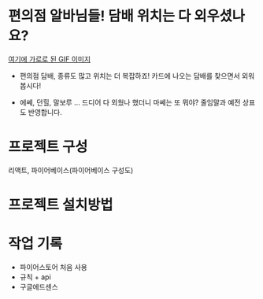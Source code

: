 # 편의점 알바님들! 담배 위치는 다 외우셨나요?

[여기에 가로로 된 GIF 이미지]()

- 편의점 담배, 종류도 많고 위치는 더 복잡하죠! 카드에 나오는 담배를 찾으면서 외워봅시다!

- 에쎄, 던힐, 말보루 ... 드디어 다 외웠나 했더니 마쎄는 또 뭐야? 줄임말과 예전 상표도 반영합니다.

# 프로젝트 구성

리액트, 파이어베이스(파이어베이스 구성도)

# 프로젝트 설치방법

# 작업 기록

- 파이어스토어 처음 사용
- 규칙 + api
- 구글에드센스
